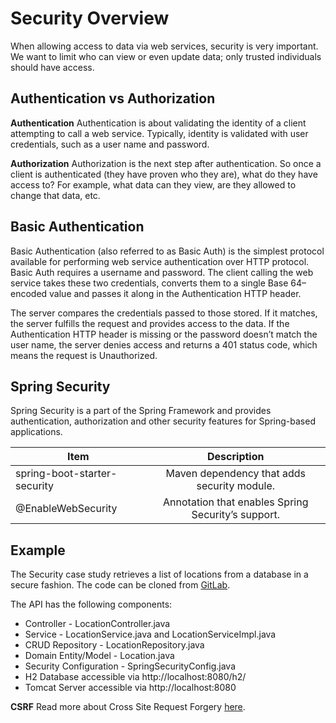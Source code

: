 # Security Overview
When allowing access to data via web services, security is very important. We want to limit who can view or even update data; only trusted individuals should have access.

## Authentication vs Authorization
__Authentication__
Authentication is about validating the identity of a client attempting to call a web service. Typically, identity is validated with user credentials, such as a user name and password.

__Authorization__
Authorization is the next step after authentication. So once a client is authenticated (they have proven who they are), what do they have access to? For example, what data can they view, are they allowed to change that data, etc.

## Basic Authentication
Basic Authentication (also referred to as Basic Auth) is the simplest protocol available for performing web service authentication over HTTP protocol. Basic Auth requires a username and password. The client calling the web service takes these two credentials, converts them to a single Base 64–encoded value and passes it along in the Authentication HTTP header.

The server compares the credentials passed to those stored. If it matches, the server fulfills the request and provides access to the data. If the Authentication HTTP header is missing or the password doesn’t match the user name, the server denies access and returns a 401 status code, which means the request is Unauthorized.

## Spring Security 
Spring Security is a part of the Spring Framework and provides authentication, authorization and other security features for Spring-based applications.

| Item          | Description   | 
| ------------- |:-------------:| 
| spring-boot-starter-security	| Maven dependency that adds security module.|
| @EnableWebSecurity	| Annotation that enables Spring Security’s support. |

## Example
The Security case study retrieves a list of locations from a database in a secure fashion. The code can be cloned from [GitLab](https://gitlab.com/videolearning/udacity-java/tree/master/Lesson5-security).

The API has the following components:

* Controller - LocationController.java
* Service - LocationService.java and LocationServiceImpl.java
* CRUD Repository - LocationRepository.java
* Domain Entity/Model - Location.java
* Security Configuration - SpringSecurityConfig.java
* H2 Database accessible via http://localhost:8080/h2/
* Tomcat Server accessible via http://localhost:8080

__CSRF__
Read more about Cross Site Request Forgery [here](https://en.m.wikipedia.org/wiki/Cross-site_request_forgery).
